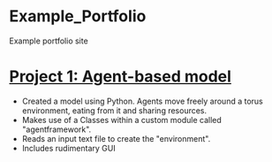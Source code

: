 # Example_Portfolio
Example portfolio site

# [Project 1: Agent-based model](https://github.com/Jiinglelocks/Agent-based-modelling)
* Created a model using Python. Agents move freely around a torus environment, eating from it and sharing resources.
* Makes use of a Classes within a custom module called "agentframework".
* Reads an input text file to create the "environment".
* Includes rudimentary GUI
